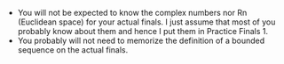 - You will not be expected to know the complex numbers nor Rn (Euclidean space) for your actual finals. I just assume that most of you probably know about them and hence I put them in Practice Finals 1.
- You probably will not need to memorize the definition of a bounded sequence on the actual finals.
